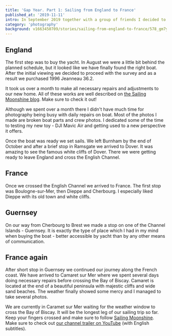 ```yaml
---
title: 'Gap Year. Part 1: Sailing from England to France'
published_at: '2019-11-11'
intro: In September 2019 together with a group of friends I decided to take a gap year. We bought a 36-feet long sailing yacht, repaired it and made it comfortable for living. This is the first of the series of posts about my gap year.
category: 'photography'
background: v1663450709/stories/sailing-from-england-to-france/578_gm7y5u.jpg
---
```


## England

The first step was to buy the yacht. In August we were a little bit behind the planned schedule, but it looked like we have finally found the right boat. After the initial viewing we decided to proceed with the survey and as a result we purchased 1996 Jeanneau 36.2.

It took us over a month to make all necessary repairs and adjustments to our new home. All of these works are well described on [the Sailing Moonshine blog](https://sailingmoonshine.com/en). Make sure to check it out!

Although we spent over a month there I didn't have much time for photography being busy with daily repairs on boat. Most of the photos I made are broken boat parts and crew photos. I dedicated some of the time to testing my new toy - DJI Mavic Air and getting used to a new perspective it offers.

<photo-lazy src="https://res.cloudinary.com/lukaszrados/image/upload/v1663450709/stories/sailing-from-england-to-france/575_xkjhmz.jpg" padding-bottom="71.4"></photo-lazy>

<photo-lazy src="https://res.cloudinary.com/lukaszrados/image/upload/v1663450709/stories/sailing-from-england-to-france/576_tkf8bg.jpg" padding-bottom="75"></photo-lazy>

<photo-lazy src="https://res.cloudinary.com/lukaszrados/image/upload/v1663450709/stories/sailing-from-england-to-france/577_hu42r3.jpg" padding-bottom="66.666"></photo-lazy>

<photo-lazy src="https://res.cloudinary.com/lukaszrados/image/upload/v1663450709/stories/sailing-from-england-to-france/578_gm7y5u.jpg" padding-bottom="71.4"></photo-lazy>

Once the boat was ready we set sails. We left Burnham by the end of October and after a brief stop in Ramsgate we arrived to Dover. It was amazing to see the famous white cliffs of Dover. There we were getting ready to leave England and cross the English Channel.

<photo-lazy src="https://res.cloudinary.com/lukaszrados/image/upload/v1663450709/stories/sailing-from-england-to-france/580_x2mr5m.jpg" padding-bottom="150"></photo-lazy>

## France

Once we crossed the English Channel we arrived to France. The first stop was Boulogne-sur-Mer, then Dieppe and Cherbourg. I especially liked Dieppe with its old town and white cliffs.

<photo-lazy src="https://res.cloudinary.com/lukaszrados/image/upload/v1663450709/stories/sailing-from-england-to-france/583_thyxsk.jpg" padding-bottom="66.666"></photo-lazy>

<photo-lazy src="https://res.cloudinary.com/lukaszrados/image/upload/v1663450710/stories/sailing-from-england-to-france/584_mzaofs.jpg" padding-bottom="133.333"></photo-lazy>

<photo-lazy src="https://res.cloudinary.com/lukaszrados/image/upload/v1663450710/stories/sailing-from-england-to-france/585_nxqikj.jpg" padding-bottom="150"></photo-lazy>

## Guernsey

On our way from Cherbourg to Brest we made a stop on one of the Channel Islands - Guernsey. It is exactly the type of place which I had in my mind when buying the boat - better accessible by yacht than by any other means of communication.

<photo-lazy src="https://res.cloudinary.com/lukaszrados/image/upload/v1663450710/stories/sailing-from-england-to-france/588_niqfgt.jpg" padding-bottom="66.666"></photo-lazy>

<two-columns>
  <photo-lazy src="https://res.cloudinary.com/lukaszrados/image/upload/v1663450710/stories/sailing-from-england-to-france/589_jeewot.jpg" padding-bottom="150"></photo-lazy>

  <photo-lazy src="https://res.cloudinary.com/lukaszrados/image/upload/v1663450709/stories/sailing-from-england-to-france/590_cmb9f6.jpg" padding-bottom="150"></photo-lazy>
</two-columns>

## France again

After short stop in Guernsey we continued our journey along the French coast. We have arrived to Camaret sur Mer where we spent several days doing necessary repairs before crossing the Bay of Biscay. Camaret is located at the end of a beautiful peninsula with majestic cliffs and wide sand beaches. The weather finally showed some mercy and I managed to take several photos.

<photo-lazy src="https://res.cloudinary.com/lukaszrados/image/upload/v1663450710/stories/sailing-from-england-to-france/593_qvfbwp.jpg" padding-bottom="66.666"></photo-lazy>

<photo-lazy src="https://res.cloudinary.com/lukaszrados/image/upload/v1663450710/stories/sailing-from-england-to-france/594_jztsrv.jpg" padding-bottom="150"></photo-lazy>

<photo-lazy src="https://res.cloudinary.com/lukaszrados/image/upload/v1663450710/stories/sailing-from-england-to-france/595_rliyfy.jpg" padding-bottom="66.666"></photo-lazy>

<photo-lazy src="https://res.cloudinary.com/lukaszrados/image/upload/v1663450710/stories/sailing-from-england-to-france/596_zyfk0c.jpg" padding-bottom="66.666"></photo-lazy>

<photo-lazy src="https://res.cloudinary.com/lukaszrados/image/upload/v1663450710/stories/sailing-from-england-to-france/597_l4ocm0.jpg" padding-bottom="150"></photo-lazy>

<photo-lazy src="https://res.cloudinary.com/lukaszrados/image/upload/v1663450710/stories/sailing-from-england-to-france/598_rq9maj.jpg" padding-bottom="75"></photo-lazy>

<photo-lazy src="https://res.cloudinary.com/lukaszrados/image/upload/v1663450711/stories/sailing-from-england-to-france/599_gv3hdh.jpg" padding-bottom="150"></photo-lazy>

<photo-lazy src="https://res.cloudinary.com/lukaszrados/image/upload/v1663450710/stories/sailing-from-england-to-france/600_lxgplo.jpg" padding-bottom="75"></photo-lazy>

We are currently in Caramet sur Mer waiting for the weather window to cross the Bay of Biscay. It will be the longest leg of our sailing trip so far. Keep your fingers crossed and make sure to follow [Sailing Moonshine](https://sailingmoonshine.com/en). Make sure to check out [our channel trailer on YouTube](https://www.youtube.com/channel/UCsElUkhG9KKmbtSKmMdIBAA) (with English subtitles).

<video-lazy id="2CA9TbXGKQI"></video-lazy>
